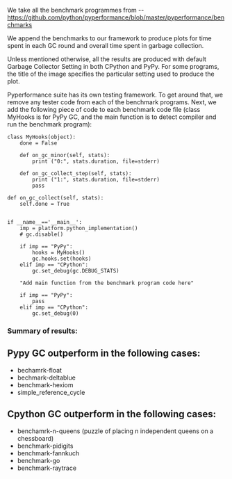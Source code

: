 We take all the benchmark programmes from -- 
https://github.com/python/pyperformance/blob/master/pyperformance/benchmarks

We append the benchmarks to our framework to produce plots for time spent in each GC round and 
overall time spent in garbage collection.

Unless mentioned otherwise, all the results are produced with default Garbage Collector Setting in both CPython and PyPy.
For some programs, the title of the image specifies the particular setting used to produce the plot.

Pyperformance suite has its own testing framework. To get around that, we remove any tester code from each of the benchmark programs. Next, we add the following piece of code to each benchmark code file (class MyHooks is for PyPy GC, and the main function is to detect compiler and run the benchmark program):


    class MyHooks(object):
        done = False

        def on_gc_minor(self, stats):
            print ("0:", stats.duration, file=stderr)

        def on_gc_collect_step(self, stats):
            print ("1:", stats.duration, file=stderr)
            pass

    def on_gc_collect(self, stats):
        self.done = True


    if __name__=='__main__':
        imp = platform.python_implementation()
        # gc.disable()

        if imp == "PyPy":
            hooks = MyHooks()
            gc.hooks.set(hooks)
        elif imp == "CPython":
            gc.set_debug(gc.DEBUG_STATS)
    
        "Add main function from the benchmark program code here"
    
        if imp == "PyPy":
            pass    
        elif imp == "CPython":
            gc.set_debug(0)

### Summary of results:

## Pypy GC outperform in the following cases:
  * bechamrk-float
  * bechmark-deltablue
  * benchmark-hexiom
  * simple_reference_cycle
## Cpython GC outperform in the following cases:
  * benchamrk-n-queens (puzzle of placing n independent queens on a chessboard)
  * benchmark-pidigits
  * benchmark-fannkuch
  * benchmark-go
  * benchmark-raytrace
 

